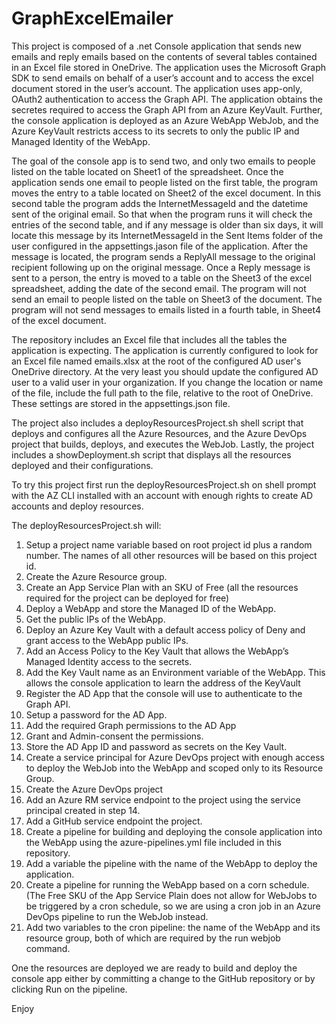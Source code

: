 # GraphExcelEmailer

This project is composed of a .net Console application that sends new emails and reply emails based on the contents of several tables contained in an Excel file stored in OneDrive. The application uses the Microsoft Graph SDK to send emails on behalf of a user’s account and to access the excel document stored in the user’s account.  The application uses app-only, OAuth2 authentication to access the Graph API. The application obtains the secretes required to access the Graph API from an Azure KeyVault. Further, the console application is deployed as an Azure WebApp WebJob, and the Azure KeyVault restricts access to its secrets to only the public IP and Managed Identity of the WebApp.

The goal of the console app is to send two, and only two emails to people listed on the table located on Sheet1 of the spreadsheet. Once the application sends one email to people listed on the first table, the program moves the entry to a table located on Sheet2 of the excel document. In this second table the program adds the InternetMessageId and the datetime sent of the original email.  So that when the program runs it will check the entries of the second table, and if any message is older than six days, it will locate this message by its InternetMessageId in the Sent Items folder of the user configured in the appsettings.jason file of the application.  After the message is located, the program sends a ReplyAll message to the original recipient following up on the original message. Once a Reply message is sent to a person, the entry is moved to a table on the Sheet3 of the excel spreadsheet, adding the date of the second email. The program will not send an email to people listed on the table on Sheet3 of the document. The program will not send messages to emails listed in a fourth table, in Sheet4 of the excel document. 

The repository includes an Excel file that includes all the tables the application is expecting. The application is currently configured to look for an Excel file named emails.xlsx at the root of the configured AD user's OneDrive directory. At the very least you should update the configured AD user to a valid user in your organization. If you change the location or name of the file, include the full path to the file, relative to the root of OneDrive. These settings are stored in the appsettings.json file.

The project also includes a deployResourcesProject.sh shell script that deploys and configures all the Azure Resources, and the Azure DevOps project that builds, deploys, and executes the WebJob. Lastly, the project includes a showDeployment.sh script that displays all the resources deployed and their configurations.

To try this project first run the deployResourcesProject.sh on shell prompt with the AZ CLI installed with an account with enough rights to create AD accounts and deploy resources.

The deployResourcesProject.sh will:

1)	Setup a project name variable based on root project id plus a random number.  The names of all other resources will be based on this project id.
2)	Create the Azure Resource group.
3)	Create an App Service Plan with an SKU of Free (all the resources required for the project can be deployed for free)
4)	Deploy a WebApp and store the Managed ID of the WebApp.
5)	Get the public IPs of the WebApp.
6)	Deploy an Azure Key Vault with a default access policy of Deny and grant access to the WebApp public IPs.
7)	Add an Access Policy to the Key Vault that allows the WebApp’s Managed Identity access to the secrets.
8)	Add the Key Vault name as an Environment variable of the WebApp. This allows the console application to learn the address of the KeyVault
9)	Register the AD App that the console will use to authenticate to the Graph API.
10)	Setup a password for the AD App.
11)	Add the required Graph permissions to the AD App
12)	Grant and Admin-consent the permissions.
13)	Store the AD App ID and password as secrets on the Key Vault.
14)	Create a service principal for Azure DevOps project with enough access to deploy the WebJob into the WebApp and scoped only to its Resource Group.
15)	Create the Azure DevOps project
16)	Add an Azure RM service endpoint to the project using the service principal created in step 14.
17)	Add a GitHub service endpoint the project.
18)	Create a pipeline for building and deploying the console application into the WebApp using the azure-pipelines.yml file included in this repository.
19)	Add a variable the pipeline with the name of the WebApp to deploy the application.
20)	Create a pipeline for running the WebApp based on a corn schedule. (The Free SKU of the App Service Plain does not allow for WebJobs to be triggered by a cron schedule, so we are using a cron job in an Azure DevOps pipeline to run the WebJob instead.
21)	Add two variables to the cron pipeline: the name of the WebApp and its resource group, both of which are required by the run webjob command.


One the resources are deployed we are ready to build and deploy the console app either by committing a change to the GitHub repository or by clicking Run on the pipeline.

Enjoy 
